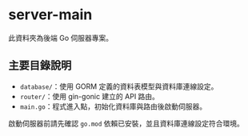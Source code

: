 # server-main

此資料夾為後端 Go 伺服器專案。

## 主要目錄說明

- `database/`：使用 GORM 定義的資料表模型與資料庫連線設定。
- `router/`：使用 gin-gonic 建立的 API 路由。
- `main.go`：程式進入點，初始化資料庫與路由後啟動伺服器。

啟動伺服器前請先確認 `go.mod` 依賴已安裝，並且資料庫連線設定符合環境。
